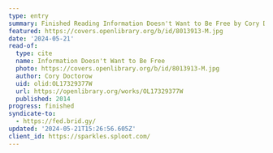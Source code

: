```yaml
---
type: entry
summary: Finished Reading Information Doesn't Want to Be Free by Cory Doctorow
featured: https://covers.openlibrary.org/b/id/8013913-M.jpg
date: '2024-05-21'
read-of:
  type: cite
  name: Information Doesn't Want to Be Free
  photo: https://covers.openlibrary.org/b/id/8013913-M.jpg
  author: Cory Doctorow
  uid: olid:OL17329377W
  url: https://openlibrary.org/works/OL17329377W
  published: 2014
progress: finished
syndicate-to:
  - https://fed.brid.gy/
updated: '2024-05-21T15:26:56.605Z'
client_id: https://sparkles.sploot.com/
---
```

